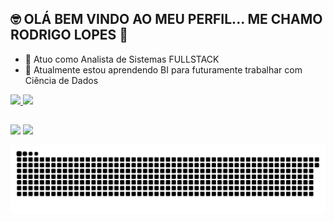 
## 🤓 OLÁ BEM VINDO AO MEU PERFIL... ME CHAMO RODRIGO LOPES 👋

- 🔭 Atuo como Analista de Sistemas FULLSTACK
- 🌱 Atualmente estou aprendendo BI para futuramente trabalhar com Ciência de Dados

 <div>
  <a href="https://github.com/rodrilop">
  <img height="180em" src="https://github-readme-stats.vercel.app/api?username=rodrilop&show_icons=true&theme=dark&include_all_commits=true&count_private=true"/>
  <img height="180em" src="https://github-readme-stats.vercel.app/api/top-langs/?username=rodrilop&layout=compact&langs_count=7&theme=dark"/>
</div>

  
  ##
 
<div> 
 <a href="https://discord.gg/Rodrigo Lopes#9152" target="_blank"><img src="https://img.shields.io/badge/Discord-7289DA?style=for-the-badge&logo=discord&logoColor=white" target="_blank"></a> 
  <a href="https://www.linkedin.com/in/rodrigo-lopes-84ba85191/" target="_blank"><img src="https://img.shields.io/badge/-LinkedIn-%230077B5?style=for-the-badge&logo=linkedin&logoColor=white" target="_blank"></a> 
 
  ![Snake animation](https://github.com/rodrilop/rodrilop/blob/output/github-contribution-grid-snake.svg)
 
</div>

